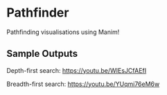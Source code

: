 # Pathfinder
Pathfinding visualisations using Manim!

## Sample Outputs

Depth-first search:
https://youtu.be/WIEsJCfAEfI

Breadth-first search:
https://youtu.be/YUqmi76eM6w
